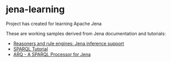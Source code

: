 # jena-learning
Project has created for learning Apache Jena

These are working samples derived from Jena documentation and tutorials:
- [Reasoners and rule engines: Jena inference support](https://jena.apache.org/documentation/inference/index.html)
- [SPARQL Tutorial](https://jena.apache.org/tutorials/sparql.html)
- [ARQ - A SPARQL Processor for Jena](https://jena.apache.org/documentation/query/)
